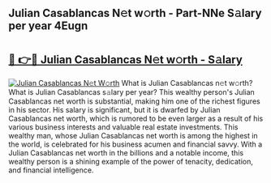 ## Julian Casablancas N𝚎t w𝚘rth - Part-NNe S𝚊lary per year 4Eugn

# <h2><a href="http://gc0hoxi.nevu.top/?p=Julian+Casablancas">🔗 👉🔴 Julian Casablancas N𝚎t w𝚘rth - S𝚊lary</a></h2>

[![Julian Casablancas N𝚎t W𝚘rth](https://i.imgur.com/Oavwk0R.jpeg)](http://gc0hoxi.nevu.top/?p=Julian+Casablancas)
What is Julian Casablancas n𝚎t w𝚘rth? What is Julian Casablancas s𝚊lary per year?
This wealthy person's Julian Casablancas net worth is substantial, making him one of the richest figures in his sector. His salary is significant, but it is dwarfed by Julian Casablancas net worth, which is rumored to be even larger as a result of his various business interests and valuable real estate investments. This wealthy man, whose Julian Casablancas net worth is among the highest in the world, is celebrated for his business acumen and financial savvy. With a Julian Casablancas net worth in the billions and a notable income, this wealthy person is a shining example of the power of tenacity, dedication, and financial intelligence.
